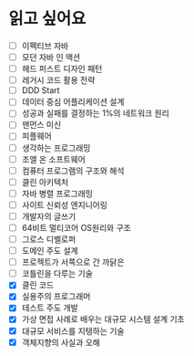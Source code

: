 # 읽고 싶어요

- [ ] 이펙티브 자바
- [ ] 모던 자바 인 액션
- [ ] 헤드 퍼스트 디자인 패턴
- [ ] 레거시 코드 활용 전략
- [ ] DDD Start
- [ ] 데이터 중심 어플리케이션 설계
- [ ] 성공과 실패를 결정하는 1%의 네트워크 원리
- [ ] 맨먼스 미신
- [ ] 피플웨어
- [ ] 생각하는 프로그래밍
- [ ] 조엘 온 소프트웨어
- [ ] 컴퓨터 프로그램의 구조와 해석
- [ ] 클린 아키텍처
- [ ] 자바 병렬 프로그래밍
- [ ] 사이트 신뢰성 엔지니어링
- [ ] 개발자의 글쓰기
- [ ] 64비트 멀티코어 OS원리와 구조
- [ ] 그로스 디벨로퍼
- [ ] 도메인 주도 설계
- [ ] 프로젝트가 서쪽으로 간 까닭은
- [ ] 코틀린을 다루는 기술
- [x] 클린 코드
- [x] 실용주의 프로그래머
- [x] 테스트 주도 개발
- [x] 가상 면접 사례로 배우는 대규모 시스템 설계 기초
- [x] 대규모 서비스를 지탱하는 기술
- [x] 객체지향의 사실과 오해
